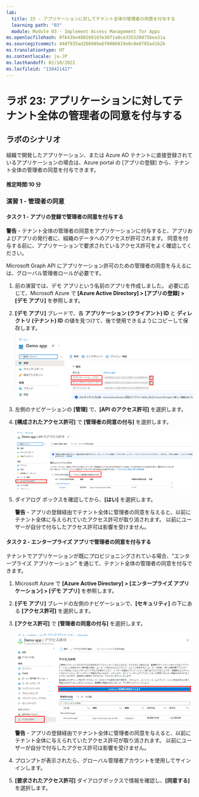 ```yaml
---
lab:
  title: 23 - アプリケーションに対してテナント全体の管理者の同意を付与する
  learning path: "03"
  module: Module 03 - Implement Access Management for Apps
ms.openlocfilehash: 0f643be480269183e30f1a8ce335520d75bea31a
ms.sourcegitcommit: 448f935ad266989a6f0086019e0c0e0785ad162b
ms.translationtype: HT
ms.contentlocale: ja-JP
ms.lasthandoff: 02/10/2022
ms.locfileid: "138421427"
---
```

# <a name="lab-23-grant-tenant-wide-admin-consent-to-an-application"></a>ラボ 23: アプリケーションに対してテナント全体の管理者の同意を付与する

## <a name="lab-scenario"></a>ラボのシナリオ

組織で開発したアプリケーション、または Azure AD テナントに直接登録されているアプリケーションの場合は、Azure portal の [アプリの登録] から、テナント全体の管理者の同意を付与できます。

#### <a name="estimated-time-10-minutes"></a>推定時間:10 分

### <a name="exercise-1---admin-consent"></a>演習 1 - 管理者の同意

#### <a name="task-1---grant-admin-consent-in-app-registrations"></a>タスク 1 - アプリの登録で管理者の同意を付与する

   **警告** - テナント全体の管理者の同意をアプリケーションに付与すると、アプリおよびアプリの発行者に、組織のデータへのアクセスが許可されます。 同意を付与する前に、アプリケーションで要求されているアクセス許可をよく確認してください。

Microsoft Graph API にアプリケーション許可のための管理者の同意を与えるには、グローバル管理者ロールが必要です。

1. 前の演習では、デモ アプリという名前のアプリを作成しました。 必要に応じて、Microsoft Azure で **[Azure Active Directory] > [アプリの登録] > [デモ アプリ]** を参照します。

2. **[デモ アプリ]** ブレードで、各 **アプリケーション (クライアント) ID** と **ディレクトリ (テナント) ID** の値を見つけて、後で使用できるようにコピーして保存します。

    ![ディレクトリ ID が強調表示されている [デモ アプリ] ブレードを示す画面イメージ](./media/lp3-mod3-demo-app-directory-id.png)

3. 左側のナビゲーションの **[管理]** で、**[API のアクセス許可]** を選択します。

4. **[構成されたアクセス許可]** で **[管理者の同意の付与]** を選択します。

    ![Contoso に対する管理者の同意の付与が強調表示されている API のアクセス許可ページを示す画面イメージ](./media/lp3-mod3-api-permissions-admin-consent.png)

5. ダイアログ ボックスを確認してから、**[はい]** を選択します。

   **警告** - アプリの登録経由でテナント全体に管理者の同意を与えると、以前にテナント全体に与えられていたアクセス許可が取り消されます。 以前にユーザーが自分で付与したアクセス許可は影響を受けません。

#### <a name="task-2---grant-admin-consent-in-enterprise-apps"></a>タスク 2 - エンタープライズ アプリで管理者の同意を付与する

テナントでアプリケーションが既にプロビジョニングされている場合、"エンタープライズ アプリケーション" を通じて、テナント全体の管理者の同意を付与できます。

1. Microsoft Azure で **[Azure Active Directory] > [エンタープライズ アプリケーション] > [デモ アプリ]** を参照します。

2. **[デモ アプリ]** ブレードの左側のナビゲーションで、**[セキュリティ]** の下にある **[アクセス許可]** を選択します。

3. **[アクセス許可]** で **[管理者の同意の付与]** を選択します。

    ![Contoso に対する管理者の同意の付与が強調表示されているデモ アプリのアクセス許可ページを示す画面イメージ](./media/lp3-mod3-grant-admin-consent-in-enterprise-app.png)

   **警告** - アプリの登録経由でテナント全体に管理者の同意を与えると、以前にテナント全体に与えられていたアクセス許可が取り消されます。 以前にユーザーが自分で付与したアクセス許可は影響を受けません。

4. プロンプトが表示されたら、グローバル管理者アカウントを使用してサインインします。

5. **[要求されたアクセス許可]** ダイアログボックスで情報を確認し、**[同意する]** を選択します。
